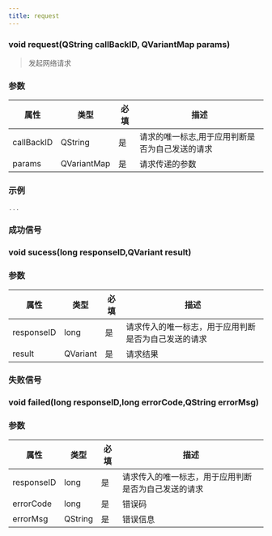 ```yaml
---
title: request
---
```


### void request(QString callBackID, QVariantMap params)
> 发起网络请求

### 参数
属性 | 类型 | 必填 | 描述
---|---|---|---
callBackID| QString | 是 | 请求的唯一标志,用于应用判断是否为自己发送的请求
params| QVariantMap | 是 | 请求传递的参数

### 示例
```C++
...
```

### 成功信号
### void sucess(long responseID,QVariant result)
### 参数
属性 | 类型 | 必填 | 描述
---|---|---|---
responseID | long | 是 | 请求传入的唯一标志，用于应用判断是否为自己发送的请求
result| QVariant | 是 | 请求结果

### 失败信号
### void failed(long responseID,long errorCode,QString errorMsg)
### 参数
属性 | 类型 | 必填 | 描述
---|---|---|---
responseID | long | 是 | 请求传入的唯一标志，用于应用判断是否为自己发送的请求
errorCode| long | 是 | 错误码
errorMsg| QString | 是 | 错误信息